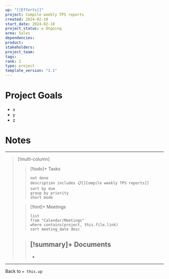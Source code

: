```yaml
---
up: "[[Efforts]]"
project: Compile weekly TPS reports
created: 2024-02-10
start_date: 2024-02-10
project_status: ♻️ Ongoing
area: Sales
dependencies: 
product: 
stakeholders:
project_team:
tags: 
rank: 2
type: project
template_version: "1.1"
---
```

# Project Goals
- x
- y
- z
# Notes

---

> [!multi-column]
>> [!todo]+ Tasks
>> ``` tasks
>> not done
>> description includes 📋[[Compile weekly TPS reports]]
>> sort by due
>> group by priority
>> short mode
>>```
>
>>[!hint]+ Meetings
>>  ``` dataview
>>  list
>>  from "Calendar/Meetings"
>>  where contains(project, this.file.link)
>>  sort meeting_date desc
>>  ```
>
>> [!summary]+ Documents
>>  -
>>  -

---
Back to `= this.up`